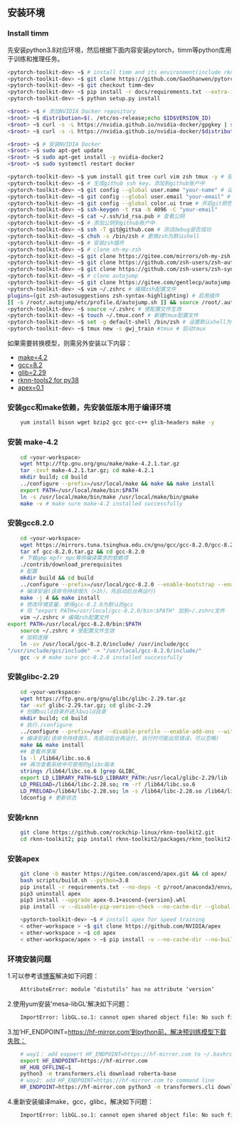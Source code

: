 ## 安装环境

### Install timm

先安装python3.8对应环境，然后根据下面内容安装pytorch，timm等python库用于训练和推理任务。

```bash
<pytorch-toolkit-dev> ~$ # install timm and its environment(include rknn-tools2)
<pytorch-toolkit-dev> ~$ git clone https://github.com/GaoShanwen/pytorch-toolkit-dev.git
<pytorch-toolkit-dev> ~$ git checkout timm-dev
<pytorch-toolkit-dev> ~$ pip install -r docs/requirements.txt --extra-index-url https://download.pytorch.org/whl/cu117
<pytorch-toolkit-dev> ~$ python setup.py install
```

```bash
<$root> ~$ # 添加NVIDIA Docker repository
<$root> ~$ distribution=$(. /etc/os-release;echo $ID$VERSION_ID)
<$root> ~$ curl -s -L https://nvidia.github.io/nvidia-docker/gpgkey | sudo apt-key add -
<$root> ~$ curl -s -L https://nvidia.github.io/nvidia-docker/$distribution/nvidia-docker.list | sudo tee /etc/apt/sources.list.d/nvidia-docker.list

<$root> ~$ # 安装NVIDIA Docker
<$root> ~$ sudo apt-get update
<$root> ~$ sudo apt-get install -y nvidia-docker2
<$root> ~$ sudo systemctl restart docker

<pytorch-toolkit-dev> ~$ yum install git tree curl vim zsh tmux -y # 安装git tree curl vim
<pytorch-toolkit-dev> ~$ # 生成github ssh key，添加到github账户中
<pytorch-toolkit-dev> ~$ git config --global user.name "your-name" # 设置用户名
<pytorch-toolkit-dev> ~$ git config --global user.email "your-email" # 设置邮箱
<pytorch-toolkit-dev> ~$ git config --global color.ui true # 开启git颜色显示
<pytorch-toolkit-dev> ~$ ssh-keygen -t rsa -b 4096 -C "your-email"
<pytorch-toolkit-dev> ~$ cat ~/.ssh/id_rsa.pub # 查看公钥
<pytorch-toolkit-dev> ~$ # 添加公钥到github账户中
<pytorch-toolkit-dev> ~$ ssh -T git@github.com # 测试debug是否成功
<pytorch-toolkit-dev> ~$ chsh -s /bin/zsh # 更换zsh为默认shell
<pytorch-toolkit-dev> ~$ # 安装zsh插件
<pytorch-toolkit-dev> ~$ # clone oh-my-zsh
<pytorch-toolkit-dev> ~$ git clone https://gitee.com/mirrors/oh-my-zsh.git ~/.oh-my-zsh
<pytorch-toolkit-dev> ~$ git clone https://github.com/zsh-users/zsh-autosuggestions ~/.oh-my-zsh/plugins/zsh-autosuggestions
<pytorch-toolkit-dev> ~$ git clone https://github.com/zsh-users/zsh-syntax-highlighting ~/.oh-my-zsh/plugins/zsh-syntax-highlighting
<pytorch-toolkit-dev> ~$ # clone autojump
<pytorch-toolkit-dev> ~$ git clone https://gitee.com/gentlecp/autojump.git; cd autojump; ./install.sh;  # 加自动跳转
<pytorch-toolkit-dev> ~$ vim ~/.zshrc # 编辑zsh配置文件
plugins=(git zsh-autosuggestions zsh-syntax-highlighting) # 启用插件
[[ -s /root/.autojump/etc/profile.d/autojump.sh ]] && source /root/.autojump/etc/profile.d/autojump.sh
<pytorch-toolkit-dev> ~$ source ~/.zshrc # 使配置文件生效
<pytorch-toolkit-dev> ~$ touch ~/.tmux.conf # 新建tmux配置文件
<pytorch-toolkit-dev> ~$ set -g default-shell /bin/zsh # 设置默认shell为zsh
<pytorch-toolkit-dev> ~$ tmux new -s gwj_train #tmux # 启动tmux
```

如果需要转换模型，则需另外安装以下内容：

+ [make=4.2](https://github.com/GaoShanwen/pytorch-toolkit-dev/blob/timm-dev/docs/environment.md#安装-make-42)
+ [gcc=8.2](https://github.com/GaoShanwen/pytorch-toolkit-dev/blob/timm-dev/docs/environment.md#安装gcc820)
+ [glib=2.29](https://github.com/GaoShanwen/pytorch-toolkit-dev/blob/timm-dev/docs/environment.md#安装glibc-229)
+ [rknn-tools2 for py38](https://github.com/GaoShanwen/pytorch-toolkit-dev/blob/timm-dev/docs/environment.md#安装rknn)
+ [apex=0.1](https://github.com/GaoShanwen/pytorch-toolkit-dev/blob/timm-dev/docs/environment.md#apex安装)

### 安装gcc和make依赖，先安装低版本用于编译环境

```bash
    yum install bison wget bzip2 gcc gcc-c++ glib-headers make -y
```

### 安装 make-4.2

```bash
    cd <your-workspace>
    wget http://ftp.gnu.org/gnu/make/make-4.2.1.tar.gz
    tar -zxvf make-4.2.1.tar.gz; cd make-4.2.1
    mkdir build; cd build
    ../configure --prefix=/usr/local/make && make && make install
    export PATH=/usr/local/make/bin:$PATH
    ln -s /usr/local/make/bin/make /usr/local/make/bin/gmake
    make -v # make sure make-4.2 installed successfully
```

### 安装gcc8.2.0

```bash
    cd <your-workspace>
    wget https://mirrors.tuna.tsinghua.edu.cn/gnu/gcc/gcc-8.2.0/gcc-8.2.0.tar.gz
    tar xf gcc-8.2.0.tar.gz && cd gcc-8.2.0
    # 下载gmp mpfr mpc等供编译需求的依赖项
    ./contrib/download_prerequisites
    # 配置
    mkdir build && cd build
    ../configure --prefix=/usr/local/gcc-8.2.0 --enable-bootstrap --enable-checking=release --enable-languages=c,c++ --disable-multilib
    # 编译安装(该命令持续很久（>1h），先启动后台再运行)
    make -j 4 && make install 
    # 修改环境变量，使得gcc-8.2.0为默认的gcc
    # 将 "export PATH=/usr/local/gcc-8.2.0/bin:$PATH" 加到~/.zshrc文件
    vim ~/.zshrc # 编辑zsh配置文件
export PATH=/usr/local/gcc-8.2.0/bin:$PATH
    source ~/.zshrc # 使配置文件生效
    # 加软连接
    ln -sv /usr/local/gcc-8.2.0/include/ /usr/include/gcc
"/usr/include/gcc/include" -> "/usr/local/gcc-8.2.0/include/"
    gcc -v # make sure gcc-8.2.0 installed successfully
```

### 安装glibc-2.29

```bash
    cd <your-workspace>
    wget https://ftp.gnu.org/gnu/glibc/glibc-2.29.tar.gz
    tar -xvf glibc-2.29.tar.gz; cd glibc-2.29
    # 创建build目录并进入build目录
    mkdir build; cd build
    # 执行./configure
    ../configure --prefix=/usr --disable-profile --enable-add-ons --with-headers=/usr/include --with-binutils=/usr/bin
    # 编译安装(该命令持续很久，先启动后台再运行, 执行时可能出现错误，可以忽略)
    make && make install
    ## 查看共享库
    ls -l /lib64/libc.so.6
    ## 再次查看系统中可使用的glibc版本
    strings /lib64/libc.so.6 |grep GLIBC_
    export LD_LIBRARY_PATH=$LD_LIBRARY_PATH:/usr/local/glibc-2.29/lib
    LD_PRELOAD=/lib64/libc-2.28.so; rm -rf /lib64/libc.so.6
    LD_PRELOAD=/lib64/libc-2.28.so; ln -s /lib64/libc-2.28.so /lib64/libc.so.6
    ldconfig # 更新状态
```

### 安装rknn

```bash
    git clone https://github.com/rockchip-linux/rknn-toolkit2.git
    cd rknn-toolkit2; pip install rknn-toolkit2/packages/rknn_toolkit2-*-cp38-cp38-linux_x86_64.whl --no-deps
```

### 安装apex

```bash
    git clone -b master https://gitee.com/ascend/apex.git && cd apex/
    bash scripts/build.sh --python=3.8
    pip install -r requirements.txt --no-deps -t p/root/anaconda3/envs/py38/lib/python3.8/site-packages
    pip3 uninstall apex
    pip3 install --upgrade apex-0.1+ascend-{version}.whl
    pip install -v --disable-pip-version-check --no-cache-dir --global-option="--cpp_ext" --global-option="--cuda_ext" ./

    <pytorch-toolkit-dev> ~$ # install apex for speed training
    < other-workspace > ~$ git clone https://github.com/NVIDIA/apex
    < other-workspace > ~$ cd apex
    < other-workspace/apex > ~$ pip install -v --no-cache-dir --no-build-isolation --global-option="--cpp_ext" --global-option="--cuda_ext" --global-option="--deprecated_fused_adam" --global-option="--xentropy" --global-option="--fast_multihead_attn" ./
```

### 环境安装问题

1.可以参考该[博客](https://blog.csdn.net/qq_42076902/article/details/129261266)解决如下问题：

```bash
    AttributeError: module ‘distutils‘ has no attribute ‘version‘
```

2.使用yum安装'mesa-libGL'解决如下问题：

```bash
    ImportError: libGL.so.1: cannot open shared object file: No such file or directory
```

3.加‘HF_ENDPOINT=https://hf-mirror.com’到python前，解决预训练模型下载失败：

```bash
    # way1： add expoert HF_ENDPOINT=https://hf-mirror.com to ~/.bashrc
    export HF_ENDPOINT=https://hf-mirror.com
    HF_HUB_OFFLINE=1
    python3 -m transformers.cli download roberta-base
    # way2: add HF_ENDPOINT=https://hf-mirror.com to command line
    HF_ENDPOINT=https://hf-mirror.com python3 -m transformers.cli download roberta-base
```

4.重新安装编译make，gcc，glibc，解决如下问题：

```bash
    ImportError: libGL.so.1: cannot open shared object file: No such file or directory
```
